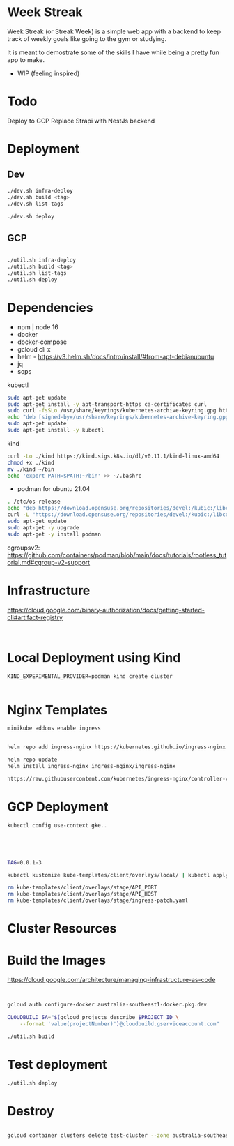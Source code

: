 # Week Streak 

Week Streak (or Streak Week) is a simple web app with a backend to keep track of weekly goals like going to the gym or studying.

It is meant to demostrate some of the skills I have while being a pretty fun app to make. 

- WIP (feeling inspired)


# Todo

Deploy to GCP
Replace Strapi with NestJs backend


# Deployment 

## Dev

```bash
./dev.sh infra-deploy
./dev.sh build <tag>
./dev.sh list-tags

./dev.sh deploy

```

## GCP

```bash

./util.sh infra-deploy
./util.sh build <tag>
./util.sh list-tags
./util.sh deploy
```



# Dependencies


- npm | node 16
- docker
- docker-compose
- gcloud cli
x
- helm - https://v3.helm.sh/docs/intro/install/#from-apt-debianubuntu
- jq
- sops

kubectl

```bash
sudo apt-get update
sudo apt-get install -y apt-transport-https ca-certificates curl
sudo curl -fsSLo /usr/share/keyrings/kubernetes-archive-keyring.gpg https://packages.cloud.google.com/apt/doc/apt-key.gpg
echo "deb [signed-by=/usr/share/keyrings/kubernetes-archive-keyring.gpg] https://apt.kubernetes.io/ kubernetes-xenial main" | sudo tee /etc/apt/sources.list.d/kubernetes.list
sudo apt-get update
sudo apt-get install -y kubectl
```

kind 
```bash
curl -Lo ./kind https://kind.sigs.k8s.io/dl/v0.11.1/kind-linux-amd64
chmod +x ./kind
mv ./kind ~/bin
echo 'export PATH=$PATH:~/bin' >> ~/.bashrc

```


- podman for ubuntu 21.04 
```bash
. /etc/os-release
echo "deb https://download.opensuse.org/repositories/devel:/kubic:/libcontainers:/stable/xUbuntu_${VERSION_ID}/ /" | sudo tee /etc/apt/sources.list.d/devel:kubic:libcontainers:stable.list
curl -L "https://download.opensuse.org/repositories/devel:/kubic:/libcontainers:/stable/xUbuntu_${VERSION_ID}/Release.key" | sudo apt-key add -
sudo apt-get update
sudo apt-get -y upgrade
sudo apt-get -y install podman
```
cgroupsv2: https://github.com/containers/podman/blob/main/docs/tutorials/rootless_tutorial.md#cgroup-v2-support



# Infrastructure

https://cloud.google.com/binary-authorization/docs/getting-started-cli#artifact-registry
```


```


# Local Deployment using Kind

```
KIND_EXPERIMENTAL_PROVIDER=podman kind create cluster


```

# Nginx Templates
```bash
minikube addons enable ingress


helm repo add ingress-nginx https://kubernetes.github.io/ingress-nginx

helm repo update
helm install ingress-nginx ingress-nginx/ingress-nginx

https://raw.githubusercontent.com/kubernetes/ingress-nginx/controller-v1.0.0/deploy/static/provider/baremetal/deploy.yaml
```

# GCP Deployment 

```bash
kubectl config use-context gke..





TAG=0.0.1-3

kubectl kustomize kube-templates/client/overlays/local/ | kubectl apply -f -

rm kube-templates/client/overlays/stage/API_PORT
rm kube-templates/client/overlays/stage/API_HOST
rm kube-templates/client/overlays/stage/ingress-patch.yaml

```

# Cluster Resources


# Build the Images


https://cloud.google.com/architecture/managing-infrastructure-as-code
```bash


gcloud auth configure-docker australia-southeast1-docker.pkg.dev

CLOUDBUILD_SA="$(gcloud projects describe $PROJECT_ID \
    --format 'value(projectNumber)')@cloudbuild.gserviceaccount.com"

./util.sh build
```

# Test deployment

```bash
./util.sh deploy

```


# Destroy

```bash

gcloud container clusters delete test-cluster --zone australia-southeast1-a

```


